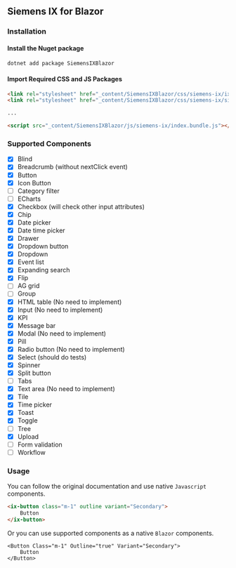 ## Siemens IX for Blazor

### Installation

#### Install the Nuget package

```cmd
dotnet add package SiemensIXBlazor
```

#### Import Required CSS and JS Packages

```html
<link rel="stylesheet" href="_content/SiemensIXBlazor/css/siemens-ix/ix-icons.css" />
<link rel="stylesheet" href="_content/SiemensIXBlazor/css/siemens-ix/siemens-ix.css" />

...

<script src="_content/SiemensIXBlazor/js/siemens-ix/index.bundle.js"></script>
```

### Supported Components

- [x] Blind
- [x] Breadcrumb (without nextClick event)
- [x] Button
- [x] Icon Button
- [ ] Category filter
- [ ] ECharts
- [x] Checkbox (will check other input attributes)
- [x] Chip
- [x] Date picker
- [x] Date time picker
- [x] Drawer
- [x] Dropdown button
- [x] Dropdown
- [x] Event list
- [x] Expanding search
- [x] Flip
- [ ] AG grid
- [ ] Group
- [x] HTML table (No need to implement)
- [x] Input (No need to implement)
- [x] KPI
- [x] Message bar
- [x] Modal (No need to implement)
- [x] Pill
- [x] Radio button (No need to implement)
- [x] Select (should do tests)
- [x] Spinner
- [x] Split button
- [ ] Tabs
- [x] Text area (No need to implement)
- [x] Tile
- [x] Time picker
- [x] Toast
- [x] Toggle
- [ ] Tree
- [x] Upload
- [ ] Form validation
- [ ] Workflow

### Usage

You can follow the original documentation and use native `Javascript` components.

```html
<ix-button class="m-1" outline variant="Secondary">
    Button
</ix-button>
```

Or you can use supported components as a native `Blazor` components.

```blazor
<Button Class="m-1" Outline="true" Variant="Secondary">
    Button
</Button>
```
